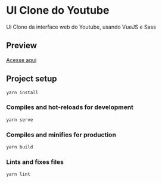 # UI Clone do Youtube

Ui Clone da interface web do Youtube, usando VueJS e Sass

## Preview

[Acesse aqui](https://youtube-clone-nataliafs.netlify.app)

## Project setup
```
yarn install
```

### Compiles and hot-reloads for development
```
yarn serve
```

### Compiles and minifies for production
```
yarn build
```

### Lints and fixes files
```
yarn lint
```
